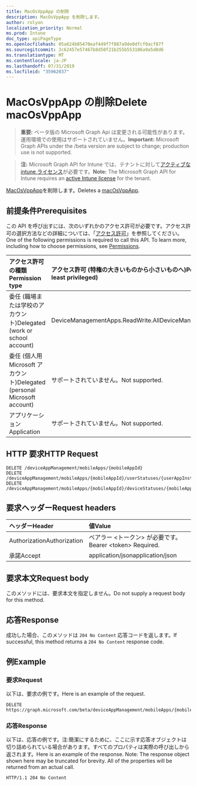 ```yaml
---
title: MacOsVppApp の削除
description: MacOsVppApp を削除します。
author: rolyon
localization_priority: Normal
ms.prod: Intune
doc_type: apiPageType
ms.openlocfilehash: 05a624b05470eaf449f7f887a9de0dfcf0acf87f
ms.sourcegitcommit: 2c62457e57467b8d50f21b255b553106a9a5d8d6
ms.translationtype: MT
ms.contentlocale: ja-JP
ms.lasthandoff: 07/31/2019
ms.locfileid: "35962037"
---
```

# <a name="delete-macosvppapp"></a><span data-ttu-id="2111a-103">MacOsVppApp の削除</span><span class="sxs-lookup"><span data-stu-id="2111a-103">Delete macOsVppApp</span></span>

> <span data-ttu-id="2111a-104">**重要:** ベータ版の Microsoft Graph Api は変更される可能性があります。運用環境での使用はサポートされていません。</span><span class="sxs-lookup"><span data-stu-id="2111a-104">**Important:** Microsoft Graph APIs under the /beta version are subject to change; production use is not supported.</span></span>

> <span data-ttu-id="2111a-105">**注:** Microsoft Graph API for Intune では、テナントに対して[アクティブな intune ライセンス](https://go.microsoft.com/fwlink/?linkid=839381)が必要です。</span><span class="sxs-lookup"><span data-stu-id="2111a-105">**Note:** The Microsoft Graph API for Intune requires an [active Intune license](https://go.microsoft.com/fwlink/?linkid=839381) for the tenant.</span></span>

<span data-ttu-id="2111a-106">[MacOsVppApp](../resources/intune-apps-macosvppapp.md)を削除します。</span><span class="sxs-lookup"><span data-stu-id="2111a-106">Deletes a [macOsVppApp](../resources/intune-apps-macosvppapp.md).</span></span>

## <a name="prerequisites"></a><span data-ttu-id="2111a-107">前提条件</span><span class="sxs-lookup"><span data-stu-id="2111a-107">Prerequisites</span></span>
<span data-ttu-id="2111a-p101">この API を呼び出すには、次のいずれかのアクセス許可が必要です。アクセス許可の選択方法などの詳細については、「[アクセス許可](/graph/permissions-reference)」を参照してください。</span><span class="sxs-lookup"><span data-stu-id="2111a-p101">One of the following permissions is required to call this API. To learn more, including how to choose permissions, see [Permissions](/graph/permissions-reference).</span></span>

|<span data-ttu-id="2111a-110">アクセス許可の種類</span><span class="sxs-lookup"><span data-stu-id="2111a-110">Permission type</span></span>|<span data-ttu-id="2111a-111">アクセス許可 (特権の大きいものから小さいものへ)</span><span class="sxs-lookup"><span data-stu-id="2111a-111">Permissions (from most to least privileged)</span></span>|
|:---|:---|
|<span data-ttu-id="2111a-112">委任 (職場または学校のアカウント)</span><span class="sxs-lookup"><span data-stu-id="2111a-112">Delegated (work or school account)</span></span>|<span data-ttu-id="2111a-113">DeviceManagementApps.ReadWrite.All</span><span class="sxs-lookup"><span data-stu-id="2111a-113">DeviceManagementApps.ReadWrite.All</span></span>|
|<span data-ttu-id="2111a-114">委任 (個人用 Microsoft アカウント)</span><span class="sxs-lookup"><span data-stu-id="2111a-114">Delegated (personal Microsoft account)</span></span>|<span data-ttu-id="2111a-115">サポートされていません。</span><span class="sxs-lookup"><span data-stu-id="2111a-115">Not supported.</span></span>|
|<span data-ttu-id="2111a-116">アプリケーション</span><span class="sxs-lookup"><span data-stu-id="2111a-116">Application</span></span>|<span data-ttu-id="2111a-117">サポートされていません。</span><span class="sxs-lookup"><span data-stu-id="2111a-117">Not supported.</span></span>|

## <a name="http-request"></a><span data-ttu-id="2111a-118">HTTP 要求</span><span class="sxs-lookup"><span data-stu-id="2111a-118">HTTP Request</span></span>
<!-- {
  "blockType": "ignored"
}
-->
``` http
DELETE /deviceAppManagement/mobileApps/{mobileAppId}
DELETE /deviceAppManagement/mobileApps/{mobileAppId}/userStatuses/{userAppInstallStatusId}/app
DELETE /deviceAppManagement/mobileApps/{mobileAppId}/deviceStatuses/{mobileAppInstallStatusId}/app
```

## <a name="request-headers"></a><span data-ttu-id="2111a-119">要求ヘッダー</span><span class="sxs-lookup"><span data-stu-id="2111a-119">Request headers</span></span>
|<span data-ttu-id="2111a-120">ヘッダー</span><span class="sxs-lookup"><span data-stu-id="2111a-120">Header</span></span>|<span data-ttu-id="2111a-121">値</span><span class="sxs-lookup"><span data-stu-id="2111a-121">Value</span></span>|
|:---|:---|
|<span data-ttu-id="2111a-122">Authorization</span><span class="sxs-lookup"><span data-stu-id="2111a-122">Authorization</span></span>|<span data-ttu-id="2111a-123">ベアラー &lt;トークン&gt; が必要です。</span><span class="sxs-lookup"><span data-stu-id="2111a-123">Bearer &lt;token&gt; Required.</span></span>|
|<span data-ttu-id="2111a-124">承諾</span><span class="sxs-lookup"><span data-stu-id="2111a-124">Accept</span></span>|<span data-ttu-id="2111a-125">application/json</span><span class="sxs-lookup"><span data-stu-id="2111a-125">application/json</span></span>|

## <a name="request-body"></a><span data-ttu-id="2111a-126">要求本文</span><span class="sxs-lookup"><span data-stu-id="2111a-126">Request body</span></span>
<span data-ttu-id="2111a-127">このメソッドには、要求本文を指定しません。</span><span class="sxs-lookup"><span data-stu-id="2111a-127">Do not supply a request body for this method.</span></span>

## <a name="response"></a><span data-ttu-id="2111a-128">応答</span><span class="sxs-lookup"><span data-stu-id="2111a-128">Response</span></span>
<span data-ttu-id="2111a-129">成功した場合、このメソッドは `204 No Content` 応答コードを返します。</span><span class="sxs-lookup"><span data-stu-id="2111a-129">If successful, this method returns a `204 No Content` response code.</span></span>

## <a name="example"></a><span data-ttu-id="2111a-130">例</span><span class="sxs-lookup"><span data-stu-id="2111a-130">Example</span></span>

### <a name="request"></a><span data-ttu-id="2111a-131">要求</span><span class="sxs-lookup"><span data-stu-id="2111a-131">Request</span></span>
<span data-ttu-id="2111a-132">以下は、要求の例です。</span><span class="sxs-lookup"><span data-stu-id="2111a-132">Here is an example of the request.</span></span>
``` http
DELETE https://graph.microsoft.com/beta/deviceAppManagement/mobileApps/{mobileAppId}
```

### <a name="response"></a><span data-ttu-id="2111a-133">応答</span><span class="sxs-lookup"><span data-stu-id="2111a-133">Response</span></span>
<span data-ttu-id="2111a-p102">以下は、応答の例です。注:簡潔にするために、ここに示す応答オブジェクトは切り詰められている場合があります。すべてのプロパティは実際の呼び出しから返されます。</span><span class="sxs-lookup"><span data-stu-id="2111a-p102">Here is an example of the response. Note: The response object shown here may be truncated for brevity. All of the properties will be returned from an actual call.</span></span>
``` http
HTTP/1.1 204 No Content
```






